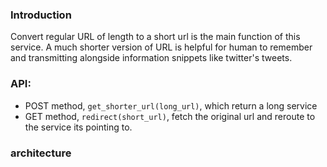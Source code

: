 ### Introduction
Convert regular URL of length to a short url is the main function of this service. A much shorter version of URL is helpful for human to remember and transmitting alongside information snippets like twitter's tweets. 


### API:
* POST method, `get_shorter_url(long_url)`, which return a long service
* GET method, `redirect(short_url)`, fetch the original url and reroute to the service its pointing to.

### architecture

